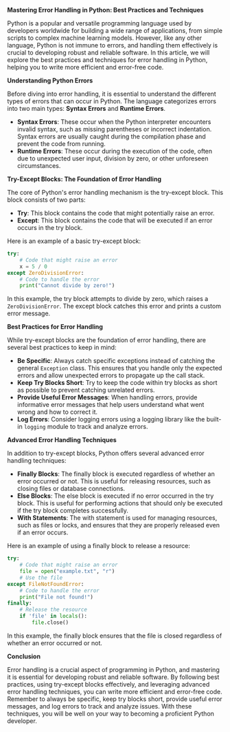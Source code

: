 **Mastering Error Handling in Python: Best Practices and Techniques**

Python is a popular and versatile programming language used by developers worldwide for building a wide range of applications, from simple scripts to complex machine learning models. However, like any other language, Python is not immune to errors, and handling them effectively is crucial to developing robust and reliable software. In this article, we will explore the best practices and techniques for error handling in Python, helping you to write more efficient and error-free code.

**Understanding Python Errors**

Before diving into error handling, it is essential to understand the different types of errors that can occur in Python. The language categorizes errors into two main types: **Syntax Errors** and **Runtime Errors**.

*   **Syntax Errors**: These occur when the Python interpreter encounters invalid syntax, such as missing parentheses or incorrect indentation. Syntax errors are usually caught during the compilation phase and prevent the code from running.
*   **Runtime Errors**: These occur during the execution of the code, often due to unexpected user input, division by zero, or other unforeseen circumstances.

**Try-Except Blocks: The Foundation of Error Handling**

The core of Python's error handling mechanism is the try-except block. This block consists of two parts:

*   **Try**: This block contains the code that might potentially raise an error.
*   **Except**: This block contains the code that will be executed if an error occurs in the try block.

Here is an example of a basic try-except block:
```python
try:
    # Code that might raise an error
    x = 5 / 0
except ZeroDivisionError:
    # Code to handle the error
    print("Cannot divide by zero!")
```
In this example, the try block attempts to divide by zero, which raises a `ZeroDivisionError`. The except block catches this error and prints a custom error message.

**Best Practices for Error Handling**

While try-except blocks are the foundation of error handling, there are several best practices to keep in mind:

*   **Be Specific**: Always catch specific exceptions instead of catching the general `Exception` class. This ensures that you handle only the expected errors and allow unexpected errors to propagate up the call stack.
*   **Keep Try Blocks Short**: Try to keep the code within try blocks as short as possible to prevent catching unrelated errors.
*   **Provide Useful Error Messages**: When handling errors, provide informative error messages that help users understand what went wrong and how to correct it.
*   **Log Errors**: Consider logging errors using a logging library like the built-in `logging` module to track and analyze errors.

**Advanced Error Handling Techniques**

In addition to try-except blocks, Python offers several advanced error handling techniques:

*   **Finally Blocks**: The finally block is executed regardless of whether an error occurred or not. This is useful for releasing resources, such as closing files or database connections.
*   **Else Blocks**: The else block is executed if no error occurred in the try block. This is useful for performing actions that should only be executed if the try block completes successfully.
*   **With Statements**: The with statement is used for managing resources, such as files or locks, and ensures that they are properly released even if an error occurs.

Here is an example of using a finally block to release a resource:
```python
try:
    # Code that might raise an error
    file = open("example.txt", "r")
    # Use the file
except FileNotFoundError:
    # Code to handle the error
    print("File not found!")
finally:
    # Release the resource
    if 'file' in locals():
        file.close()
```
In this example, the finally block ensures that the file is closed regardless of whether an error occurred or not.

**Conclusion**

Error handling is a crucial aspect of programming in Python, and mastering it is essential for developing robust and reliable software. By following best practices, using try-except blocks effectively, and leveraging advanced error handling techniques, you can write more efficient and error-free code. Remember to always be specific, keep try blocks short, provide useful error messages, and log errors to track and analyze issues. With these techniques, you will be well on your way to becoming a proficient Python developer.